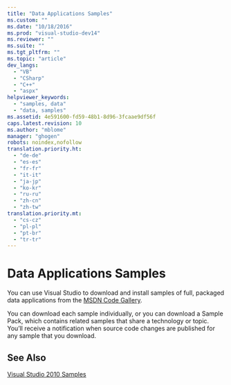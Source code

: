 ```yaml
---
title: "Data Applications Samples"
ms.custom: ""
ms.date: "10/18/2016"
ms.prod: "visual-studio-dev14"
ms.reviewer: ""
ms.suite: ""
ms.tgt_pltfrm: ""
ms.topic: "article"
dev_langs: 
  - "VB"
  - "CSharp"
  - "C++"
  - "aspx"
helpviewer_keywords: 
  - "samples, data"
  - "data, samples"
ms.assetid: 4e591600-fd59-48b1-8d96-3fcaae9df56f
caps.latest.revision: 10
ms.author: "mblome"
manager: "ghogen"
robots: noindex,nofollow
translation.priority.ht: 
  - "de-de"
  - "es-es"
  - "fr-fr"
  - "it-it"
  - "ja-jp"
  - "ko-kr"
  - "ru-ru"
  - "zh-cn"
  - "zh-tw"
translation.priority.mt: 
  - "cs-cz"
  - "pl-pl"
  - "pt-br"
  - "tr-tr"
---
```

# Data Applications Samples
You can use Visual Studio to download and install samples of full, packaged data applications from the [MSDN Code Gallery](http://go.microsoft.com/fwlink/?LinkId=254185).  
  
 You can download each sample individually, or you can download a Sample Pack, which contains related samples that share a technology or topic. You’ll receive a notification when source code changes are published for any sample that you download.  
  
## See Also  
 [Visual Studio 2010 Samples](http://go.microsoft.com/fwlink/?LinkId=150928)